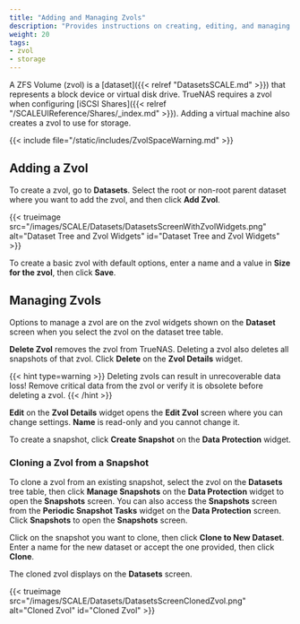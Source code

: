 ```yaml
---
title: "Adding and Managing Zvols"
description: "Provides instructions on creating, editing, and managing zvols."
weight: 20
tags: 
- zvol
- storage
---
```


A ZFS Volume (zvol) is a [dataset]({{< relref "DatasetsSCALE.md" >}}) that represents a block device or virtual disk drive.
TrueNAS requires a zvol when configuring [iSCSI Shares]({{< relref "/SCALEUIReference/Shares/_index.md" >}}).
Adding a virtual machine also creates a zvol to use for storage.

{{< include file="/static/includes/ZvolSpaceWarning.md" >}}

## Adding a Zvol
To create a zvol, go to **Datasets**.
Select the root or non-root parent dataset where you want to add the zvol, and then click **Add Zvol**.

{{< trueimage src="/images/SCALE/Datasets/DatasetsScreenWithZvolWidgets.png" alt="Dataset Tree and Zvol Widgets" id="Dataset Tree and Zvol Widgets" >}}

To create a basic zvol with default options, enter a name and a value in **Size for the zvol**, then click **Save**.

## Managing Zvols
Options to manage a zvol are on the zvol widgets shown on the **Dataset** screen when you select the zvol on the dataset tree table.

**Delete Zvol** removes the zvol from TrueNAS.
Deleting a zvol also deletes all snapshots of that zvol. Click **Delete** on the **Zvol Details** widget.

{{< hint type=warning >}}
Deleting zvols can result in unrecoverable data loss!
Remove critical data from the zvol or verify it is obsolete before deleting a zvol.
{{< /hint >}}

**Edit** on the **Zvol Details** widget opens the **Edit Zvol** screen where you can change settings. **Name** is read-only and you cannot change it.

To create a snapshot, click **Create Snapshot** on the **Data Protection** widget.

### Cloning a Zvol from a Snapshot
To clone a zvol from an existing snapshot, select the zvol on the **Datasets** tree table, then click **Manage Snapshots** on the **Data Protection** widget to open the **Snapshots** screen.
You can also access the **Snapshots** screen from the **Periodic Snapshot Tasks** widget on the **Data Protection** screen.
Click **Snapshots** to open the **Snapshots** screen.

Click on the snapshot you want to clone, then click **Clone to New Dataset**.
Enter a name for the new dataset or accept the one provided, then click **Clone**.

The cloned zvol displays on the **Datasets** screen.

{{< trueimage src="/images/SCALE/Datasets/DatasetsScreenClonedZvol.png" alt="Cloned Zvol" id="Cloned Zvol" >}}
